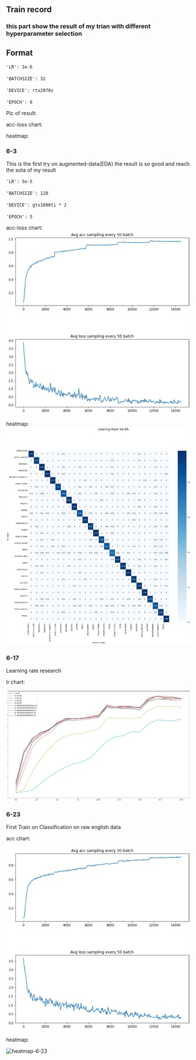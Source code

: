 ## Train record

### this part show the result of my trian with different hyperparameter selection

## Format

	'LR': 1e-6

	'BATCHSIZE': 32

	'DEVICE': rtx2070s
	
	'EPOCH': 6

Pic of result:

acc-loss chart:

heatmap:


### 6-3 

This is the first try on augmented-data(EDA)
the result is so good and reach the sota of my result

	'LR': 5e-5

	'BATCHSIZE': 128

	'DEVICE': gtx1080ti * 2
	
	'EPOCH': 5

acc-loss chart:
![acc-chart](/News-Classifier/img/5e-5-128-acc-loss.jpg)

heatmap:
![heatmap](/News-Classifier/img/5e-5-128-matrix.jpg)

### 6-17

Learning rate research

lr chart:

![lr_chart](/News-Classifier/img/lr_search.png)

### 6-23

First Train on Classification on raw english data

acc chart:

![acc-chart-6-23](/News-Classifier/img/5e5-128-acc-loss-ENG.png)


heatmap:

![heatmap-6-23](/News-Classifier/img/5e5-128-matrix.jpg)
